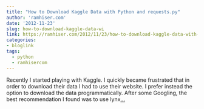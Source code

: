 ```yaml
---
title: "How to Download Kaggle Data with Python and requests.py"
author: 'ramhiser.com'
date: '2012-11-23'
slug: how-to-download-kaggle-data-wi
link: https://ramhiser.com/2012/11/23/how-to-download-kaggle-data-with-python-and-requests-dot-py/
categories:
- bloglink
tags:
  - python
  - ramhisercom
---
```


Recently I started playing with Kaggle. I quickly became frustrated that in order to download their data I had to use their website. I prefer instead the option to download the data programmatically. After some Googling, the best recommendation I found was to use lynx[... <i class="fas fa-external-link-alt"></i>](https://ramhiser.com/2012/11/23/how-to-download-kaggle-data-with-python-and-requests-dot-py/)

